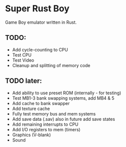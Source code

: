 # Super Rust Boy

Game Boy emulator written in Rust.


## TODO:
* Add cycle-counting to CPU
* Test CPU
* Test Video
* Cleanup and splitting of memory code

## TODO later:
* Add ability to use preset ROM (internally - for testing)
* Test MB1-3 bank swapping systems, add MB4 & 5
* Add cache to bank swapper
* Add texture cache
* Fully test memory bus and mem systems
* Add save data (.sav) also in future add save states
* Add remaining interrupts to CPU
* Add I/O registers to mem (timers)
* Graphics (V-blank)
* Sound
